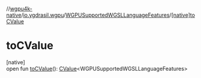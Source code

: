 //[wgpu4k-native](../../../index.md)/[io.ygdrasil.wgpu](../index.md)/[WGPUSupportedWGSLLanguageFeatures](index.md)/[[native]toCValue]([native]to-c-value.md)

# toCValue

[native]\
open fun [toCValue]([native]to-c-value.md)(): [CValue](https://kotlinlang.org/api/core/kotlin-stdlib/kotlinx.cinterop/-c-value/index.html)&lt;WGPUSupportedWGSLLanguageFeatures&gt;